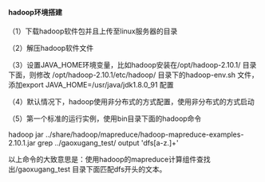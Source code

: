 #### hadoop环境搭建

（1）下载hadoop软件包并且上传至linux服务器的目录

（2）解压hadoop软件文件

（3）设置JAVA_HOME环境变量，比如hadoop安装在/opt/hadoop-2.10.1/  目录下面，则修改  /opt/hadoop-2.10.1/etc/hadoop/ 目录下的hadoop-env.sh 文件，添加export JAVA_HOME=/usr/java/jdk1.8.0_91 配置

（4）默认情况下，hadoop使用非分布式的方式配置，使用非分布式的方式启动

（5）第一个标准的运行实例，使用bin目录下面的hadoop命令

hadoop jar ../share/hadoop/mapreduce/hadoop-mapreduce-examples-2.10.1.jar grep ../gaoxugang_test/ output 'dfs[a-z.]+'

以上命令的大致意思是：使用hadoop的mapreduce计算组件查找出/gaoxugang_test 目录下面匹配dfs开头的文本。